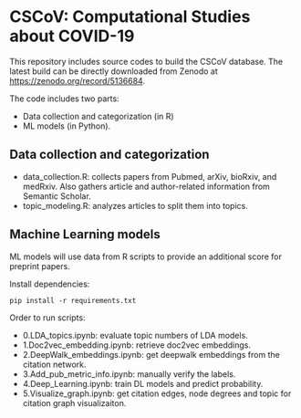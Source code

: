 # CSCoV: Computational Studies about COVID-19

This repository includes source codes to build the CSCoV database. The latest build can be directly downloaded from Zenodo at https://zenodo.org/record/5136684.

The code includes two parts:
- Data collection and categorization (in R)
- ML models (in Python).

## Data collection and categorization

- data_collection.R: collects papers from Pubmed, arXiv, bioRxiv, and medRxiv. Also gathers article and author-related information from Semantic Scholar.
- topic_modeling.R: analyzes articles to split them into topics.

## Machine Learning models

ML models will use data from R scripts to provide an additional score for preprint papers.

Install dependencies:
```shell
pip install -r requirements.txt
```
Order to run scripts:
- 0.LDA_topics.ipynb: evaluate topic numbers of LDA models.
- 1.Doc2vec_embedding.ipynb: retrieve doc2vec embeddings.
- 2.DeepWalk_embeddings.ipynb: get deepwalk embeddings from the citation network.
- 3.Add_pub_metric_info.ipynb: manually verify the labels.
- 4.Deep_Learning.ipynb: train DL models and predict probability.
- 5.Visualize_graph.ipynb: get citation edges, node degrees and topic for citation graph visualizaiton.

